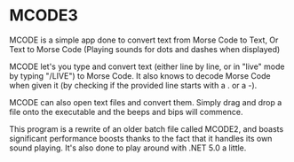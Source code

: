 # MCODE3
MCODE is a simple app done to convert text from Morse Code to Text, Or Text to Morse Code (Playing sounds for dots and dashes when displayed)

MCODE let's you type and convert text (either line by line, or in "live" mode by typing "/LIVE") to Morse Code. It also knows to decode Morse Code when given it (by checking if the provided line starts with a . or a -). 

MCODE can also open text files and convert them. Simply drag and drop a file onto the executable and the beeps and bips will commence.

This program is a rewrite of an older batch file called MCODE2, and boasts significant performance boosts thanks to the fact that it handles its own sound playing. It's also done to play around with .NET 5.0 a little.
